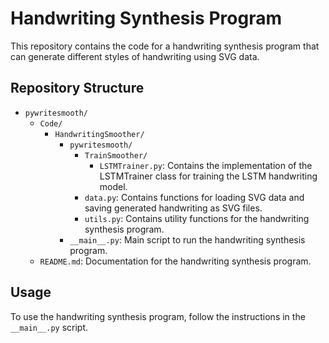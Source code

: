# Handwriting Synthesis Program

This repository contains the code for a handwriting synthesis program that can generate different styles of handwriting using SVG data.

## Repository Structure

- `pywritesmooth/`
  - `Code/`
    - `HandwritingSmoother/`
      - `pywritesmooth/`
        - `TrainSmoother/`
          - `LSTMTrainer.py`: Contains the implementation of the LSTMTrainer class for training the LSTM handwriting model.
        - `data.py`: Contains functions for loading SVG data and saving generated handwriting as SVG files.
        - `utils.py`: Contains utility functions for the handwriting synthesis program.
      - `__main__.py`: Main script to run the handwriting synthesis program.
  - `README.md`: Documentation for the handwriting synthesis program.

## Usage

To use the handwriting synthesis program, follow the instructions in the `__main__.py` script.
